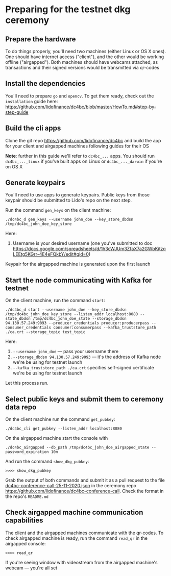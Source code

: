# Preparing for the testnet dkg ceremony

## Prepare the hardware

To do things properly, you'll need two machines (either Linux or OS X ones). One should have internet access ("client"), and the other would be working offline ("airgapped"). Both machines should have webcams attached, as transactions and their signed versions would be transmitted via qr-codes

## Install the dependencies

You'll need to prepare `go` and `opencv`. To get them ready, check out the `installation` guide here: https://github.com/lidofinance/dc4bc/blob/master/HowTo.md#step-by-step-guide

## Build the cli apps

Clone the git repo https://github.com/lidofinance/dc4bc and build the app for your client and airgapped machines following guides for their OS

**Note**: further in this guide we'll refer to `dc4bc_...` apps. You should run `dc4bc_..._linux` if you've built apps on Linux or `dc4bc_..._darwin` if you're on OS X

## Generate keypairs

You'll need to use apps to generate keypairs. Public keys from those keypair should be submitted to Lido's repo on the next step.

Run the command `gen_keys` on the client machine:
```
./dc4bc_d gen_keys --username john_doe --key_store_dbdsn /tmp/dc4bc_john_doe_key_store
```
Here:
1) Username is your desired username (one you've submitted to doc https://docs.google.com/spreadsheets/d/1h3cWJUm3ZfaX7a2GWbKitzqLEEtg5KGrr-4E4eFQkbY/edit#gid=0)

Keypair for the airgapped machine is generated upon the first launch

## Start the node communicating with Kafka for testnet

On the client machine, run the command `start`:
```
./dc4bc_d start --username john_doe --key_store_dbdsn /tmp/dc4bc_john_doe_key_store --listen_addr localhost:8080 --state_dbdsn /tmp/dc4bc_john_doe_state --storage_dbdsn 94.130.57.249:9093 --producer_credentials producer:producerpass --consumer_credentials consumer:consumerpass --kafka_truststore_path ./ca.crt --storage_topic test_topic
```

Here:
1) `--username john_doe` — pass your username there
2) `--storage_dbdsn 94.130.57.249:9093` — it's the address of Kafka node we're be using for testnet launch
3) `--kafka_truststore_path ./ca.crt` specifies self-signed certificate we're be using for testnet launch

Let this process run.

## Select public keys and submit them to ceremony data repo

On the client machine run the command `get_pubkey`:
```
./dc4bc_cli get_pubkey --listen_addr localhost:8080
```

On the airgapped machine start the console with
```
./dc4bc_airgapped --db_path /tmp/dc4bc_john_doe_airgapped_state --password_expiration 10m
```
And run the command `show_dkg_pubkey`:
```
>>>> show_dkg_pubkey
```

Grab the output of both commands and submit it as a pull request to the file [dc4bc-conference-call-25-11-2020.json](https://github.com/lidofinance/dc4bc-conference-call/blob/master/dc4bc-conference-call/dc4bc-conference-call-25-11-2020.json) in the ceremony repo https://github.com/lidofinance/dc4bc-conference-call. Check the format in the repo's `README.md`

## Check airgapped machine communication capabilities

The client and the airgapped machines communicate with the qr-codes. To check airgapped machine is ready, run the command `read_qr` in the airgapped console:
```
>>>> read_qr
```

If you're seeing window with videostream from the airgapped machine's webcam — you're all set
